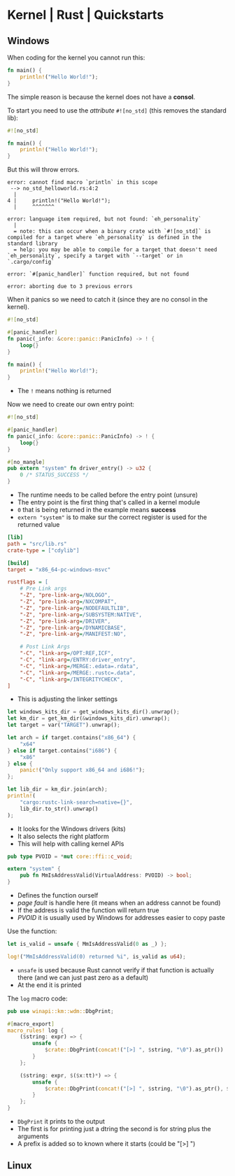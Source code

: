 # Kernel | Rust | Quickstarts

## Windows

When coding for the kernel you cannot run this: 
```rust
fn main() {
	println!("Hello World!");
}
```
The simple reason is because the kernel does not have a **consol**.

To start you need to use the *attribute* `#![no_std]` (this removes the standard lib): 
```rust
#![no_std]

fn main() {
	println!("Hello World!");
}
```
But this will throw errors.

```
error: cannot find macro `println` in this scope
 --> no_std_helloworld.rs:4:2
  |
4 |     println!("Hello World!");
  |     ^^^^^^^

error: language item required, but not found: `eh_personality`
  |
  = note: this can occur when a binary crate with `#![no_std]` is compiled for a target where `eh_personality` is defined in the standard library
  = help: you may be able to compile for a target that doesn't need `eh_personality`, specify a target with `--target` or in `.cargo/config`

error: `#[panic_handler]` function required, but not found

error: aborting due to 3 previous errors
```

When it panics so we need to catch it (since they are no consol in the kernel).

```rust
#![no_std]

#[panic_handler]
fn panic(_info: &core::panic::PanicInfo) -> ! {
	loop{}
}

fn main() {
	println!("Hello World!");
}
```
- The `!` means nothing is returned

Now we need to create our own entry point: 
```rust
#![no_std]

#[panic_handler]
fn panic(_info: &core::panic::PanicInfo) -> ! {
	loop{}
}

#[no_mangle]
pub extern "system" fn driver_entry() -> u32 {
	0 /* STATUS_SUCCESS */
}
```
- The runtime needs to be called before the entry point (unsure)
- The entry point is the first thing that's called in a kernel module
- `0` that is being returned in the example means **success**
- `extern "system"` is to make sur the correct register is used for the returned value

```ini
[lib]
path = "src/lib.rs"
crate-type = ["cdylib"]
``` 

```ini
[build]
target = "x86_64-pc-windows-msvc"

rustflags = [
    # Pre Link args
    "-Z", "pre-link-arg=/NOLOGO",
    "-Z", "pre-link-arg=/NXCOMPAT",
    "-Z", "pre-link-arg=/NODEFAULTLIB",
    "-Z", "pre-link-arg=/SUBSYSTEM:NATIVE",
    "-Z", "pre-link-arg=/DRIVER",
    "-Z", "pre-link-arg=/DYNAMICBASE",
    "-Z", "pre-link-arg=/MANIFEST:NO",

    # Post Link Args
    "-C", "link-arg=/OPT:REF,ICF",
    "-C", "link-arg=/ENTRY:driver_entry",
    "-C", "link-arg=/MERGE:.edata=.rdata",
    "-C", "link-arg=/MERGE:.rustc=.data",
    "-C", "link-arg=/INTEGRITYCHECK",
]
```
- This is adjusting the linker settings

```rust
let windows_kits_dir = get_windows_kits_dir().unwrap();
let km_dir = get_km_dir(&windows_kits_dir).unwrap();
let target = var("TARGET").unwrap();

let arch = if target.contains("x86_64") {
    "x64"
} else if target.contains("i686") {
    "x86"
} else {
    panic!("Only support x86_64 and i686!");
};

let lib_dir = km_dir.join(arch);
println!(
    "cargo:rustc-link-search=native={}",
    lib_dir.to_str().unwrap()
);
```
- It looks for the Windows drivers (kits)
- It also selects the right platform
- This will help with calling kernel APIs

```rust
pub type PVOID = *mut core::ffi::c_void;

extern "system" {
    pub fn MmIsAddressValid(VirtualAddress: PVOID) -> bool;
}
```
- Defines the function ourself
- *page fault* is handle here (it means when an address cannot be found)
- If the address is valid the function will return true
- *PVOID* it is usually used by Windows for addresses easier to copy paste

Use the function: 
```rust
let is_valid = unsafe { MmIsAddressValid(0 as _) };

log!("MmIsAddressValid(0) returned %i", is_valid as u64);
```
- `unsafe` is used because Rust cannot verify if that function is actually there (and we can just past zero as a default)
- At the end it is printed

The `log` macro code: 
```rust
pub use winapi::km::wdm::DbgPrint;

#[macro_export]
macro_rules! log {
    ($string: expr) => {
        unsafe {
            $crate::DbgPrint(concat!("[>] ", $string, "\0").as_ptr())
        }
    };

    ($string: expr, $($x:tt)*) => {
        unsafe {
            $crate::DbgPrint(concat!("[>] ", $string, "\0").as_ptr(), $($x)*)
        }
    };
}
```
- `DbgPrint` it prints to the output
- The first is for printing just a dtring the second is for string plus the arguments
- A prefix is added so to known where it starts (could be "[>] ")


## Linux
